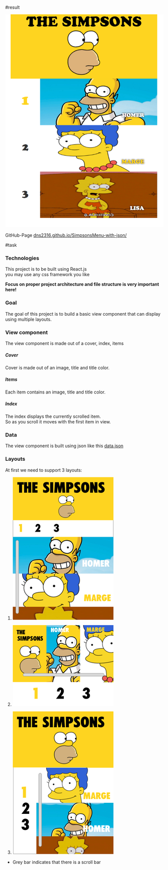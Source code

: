 #result

![screen](screen.PNG)

GitHub-Page [dns2316.github.io/SimpsonsMenu-with-json/](https://dns2316.github.io/SimpsonsMenu-with-json)

#task

### Technologies

This project is to be built using React.js  
you may use any css framework you like

**Focus on proper project architecture and file structure is very important here!**

### Goal
The goal of this project is to build a basic view component that can display using multiple layouts.

### View component

The view component is made out of a cover, index, items

##### Cover

Cover is made out of an image, title and title color.

##### Items
Each item contains an image, title and title color.

##### Index

The index displays the currently scrolled item.  
So as you scroll it moves with the first item in view.


### Data

The view component is built using json like this [data.json](src/data.json)

### Layouts
At first we need to support 3 layouts:

1. ![layout_1](layout_1.png)

2. ![layout_2](layout_2.png)

3. ![layout_3](layout_3.png)

  * Grey bar indicates that there is a scroll bar
